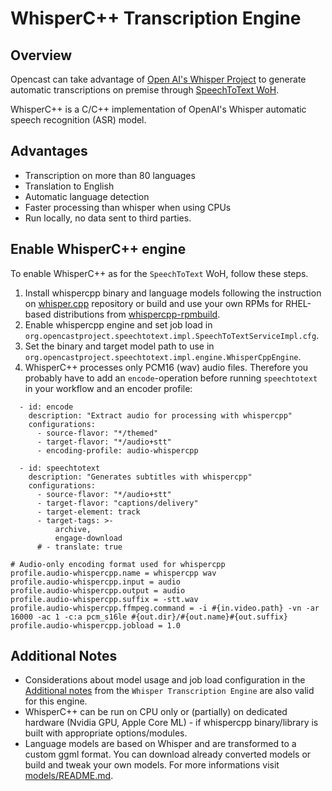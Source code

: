 WhisperC++ Transcription Engine
===============================

Overview
--------

Opencast can take advantage of [Open AI's Whisper Project](https://github.com/openai/whisper) to generate automatic
transcriptions on premise through [SpeechToText WoH](../../workflowoperationhandlers/speechtotext-woh.md).

WhisperC++ is a C/C++ implementation of OpenAI's Whisper automatic speech recognition (ASR) model.

Advantages
----------
- Transcription on more than 80 languages
- Translation to English
- Automatic language detection
- Faster processing than whisper when using CPUs
- Run locally, no data sent to third parties.

Enable WhisperC++ engine
------------------------

To enable WhisperC++ as for the `SpeechToText` WoH, follow these steps.

1. Install whispercpp binary and language models following the instruction on
[whisper.cpp](https://github.com/ggerganov/whisper.cpp) repository or build and use your own RPMs for RHEL-based
distributions from [whispercpp-rpmbuild](https://github.com/elearning-univie/whispercpp-rpmbuild).
2. Enable whispercpp engine and set job load in `org.opencastproject.speechtotext.impl.SpeechToTextServiceImpl.cfg`.
3. Set the binary and target model path to use in `org.opencastproject.speechtotext.impl.engine.WhisperCppEngine`.
4. WhisperC++ processes only PCM16 (wav) audio files. Therefore you probably have to add an `encode`-operation before
running `speechtotext` in your workflow and an encoder profile:

```
  - id: encode
    description: "Extract audio for processing with whispercpp"
    configurations:
      - source-flavor: "*/themed"
      - target-flavor: "*/audio+stt"
      - encoding-profile: audio-whispercpp

  - id: speechtotext
    description: "Generates subtitles with whispercpp"
    configurations:
      - source-flavor: "*/audio+stt"
      - target-flavor: "captions/delivery"
      - target-element: track
      - target-tags: >-
          archive,
          engage-download
      # - translate: true
```

```
# Audio-only encoding format used for whispercpp
profile.audio-whispercpp.name = whispercpp wav
profile.audio-whispercpp.input = audio
profile.audio-whispercpp.output = audio
profile.audio-whispercpp.suffix = -stt.wav
profile.audio-whispercpp.ffmpeg.command = -i #{in.video.path} -vn -ar 16000 -ac 1 -c:a pcm_s16le #{out.dir}/#{out.name}#{out.suffix}
profile.audio-whispercpp.jobload = 1.0
```


Additional Notes
----------------

- Considerations about model usage and job load configuration in the [Additional notes](whisper.md#additional-notes)
  from the `Whisper Transcription Engine` are also valid for this engine.
- WhisperC++ can be run on CPU only or (partially) on dedicated hardware (Nvidia GPU, Apple Core ML) - if whispercpp
  binary/library is built with appropriate options/modules.
- Language models are based on Whisper and are transformed to a custom ggml format. You can download already converted
  models or build and tweak your own models. For more informations visit
  [models/README.md](https://github.com/ggerganov/whisper.cpp/blob/master/models/README.md).
